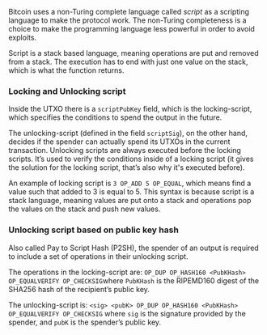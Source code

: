 Bitcoin uses a non-Turing complete language called _script_ as a scripting language to make the protocol work. The non-Turing completeness is a choice to make the programming language less powerful in order to avoid exploits.

Script is a stack based language, meaning operations are put and removed from a stack. The execution has to end with just one value on the stack, which is what the function returns.

### Locking and Unlocking script

Inside the UTXO there is a `scriptPubKey` field, which is the locking-script, which specifies the conditions to spend the output in the future.

The unlocking-script (defined in the field `scriptSig`), on the other hand, decides if the spender can actually spend its UTXOs in the current transaction. Unlocking scripts are always executed before the locking scripts. It’s used to verify the conditions inside of a locking script (it gives the solution for the locking script, that’s also why it's executed before).

An example of locking script is `3 OP_ADD 5 OP_EQUAL`, which means find a value such that added to 3 is equal to 5. This syntax is because script is a stack language, meaning values are put onto a stack and operations pop the values on the stack and push new values.

### Unlocking script based on public key hash

Also called Pay to Script Hash (P2SH), the spender of an output is required to include a set of operations in their unlocking script.

The operations in the locking-script are: `OP_DUP OP_HASH160 <PubKHash> OP_EQUALVERIFY OP_CHECKSIG`where `PubKHash` is the RIPEMD160 digest of the SHA256 hash of the recipient’s public key.

The unlocking-script is: `<sig> <pubK> OP_DUP OP_HASH160 <PubKHash> OP_EQUALVERIFY OP_CHECKSIG` where `sig` is the signature provided by the spender, and `pubK` is the spender’s public key.